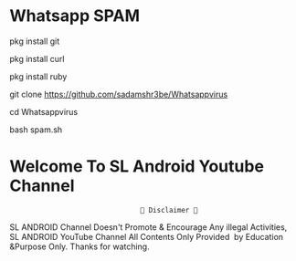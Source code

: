 # Whatsapp SPAM



pkg install git



pkg install curl

pkg install ruby

git clone https://github.com/sadamshr3be/Whatsappvirus

cd Whatsappvirus 

bash spam.sh

# Welcome To SL Android Youtube Channel

                                    💢 Disclaimer 💢

SL ANDROID  Channel Doesn't Promote & Encourage Any illegal Activities, 
SL ANDROID YouTube Channel All Contents Only Provided  by Education &Purpose Only. 
Thanks for watching.



